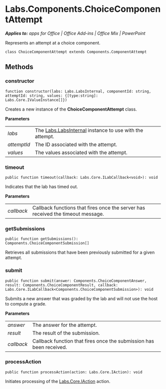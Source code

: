 
# Labs.Components.ChoiceComponentAttempt

 _**Applies to:** apps for Office | Office Add-ins | Office Mix | PowerPoint_

Represents an attempt at a choice component.

```
class ChoiceComponentAttempt extends Components.ComponentAttempt
```


## Methods




### constructor

 `function constructor(labs: Labs.LabsInternal, componentId: string, attemptId: string, values: {[type:string]: Labs.Core.IValueInstance[]})`

Creates a new instance of the  **ChoiceComponentAttempt** class.

 **Parameters**


|||
|:-----|:-----|
| _labs_|The [Labs.LabsInternal](http://msdn.microsoft.com/library/599fb2c4-bb16-4422-84ad-10ed85a14018.aspx) instance to use with the attempt.|
| _attemptId_|The ID associated with the attempt.|
| _values_|The values associated with the attempt.|

### timeout

 `public function timeout(callback: Labs.Core.ILabCallback<void>): void`

Indicates that the lab has timed out.

 **Parameters**


|||
|:-----|:-----|
| _callback_|Callback functions that fires once the server has received the timeout message.|

### getSubmissions

 `public function getSubmissions(): Components.ChoiceComponentSubmission[]`

Retrieves all submissions that have been previously submitted for a given attempt.


### submit

 `public function submit(answer: Components.ChoiceComponentAnswer, result: Components.ChoiceComponentResult, callback: Labs.Core.ILabCallback<Components.ChoiceComponentSubmission>): void`

Submits a new answer that was graded by the lab and will not use the host to compute a grade.

 **Parameters**


|||
|:-----|:-----|
| _answer_|The answer for the attempt.|
| _result_|The result of the submission.|
| _callback_|Callback function that fires once the submission has been received.|

### processAction

 `public function processAction(action: Labs.Core.IAction): void`

Initiates processing of the [Labs.Core.IAction](../powerpoint/office-mix/reference/labs.core.iaction.md) action.

